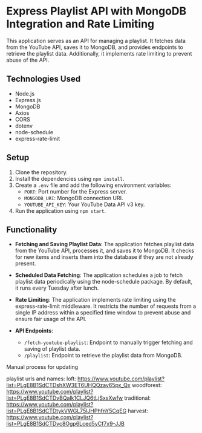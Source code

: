# Express Playlist API with MongoDB Integration and Rate Limiting

This application serves as an API for managing a playlist. It fetches data from the YouTube API, saves it to MongoDB, and provides endpoints to retrieve the playlist data. Additionally, it implements rate limiting to prevent abuse of the API.

## Technologies Used

- Node.js
- Express.js
- MongoDB
- Axios
- CORS
- dotenv
- node-schedule
- express-rate-limit

## Setup

1. Clone the repository.
2. Install the dependencies using `npm install`.
3. Create a `.env` file and add the following environment variables:
   - `PORT`: Port number for the Express server.
   - `MONGODB_URI`: MongoDB connection URI.
   - `YOUTUBE_API_KEY`: Your YouTube Data API v3 key.
4. Run the application using `npm start`.

## Functionality

- **Fetching and Saving Playlist Data**: The application fetches playlist data from the YouTube API, processes it, and saves it to MongoDB. It checks for new items and inserts them into the database if they are not already present.

- **Scheduled Data Fetching**: The application schedules a job to fetch playlist data periodically using the node-schedule package. By default, it runs every Tuesday after lunch.

- **Rate Limiting**: The application implements rate limiting using the express-rate-limit middleware. It restricts the number of requests from a single IP address within a specified time window to prevent abuse and ensure fair usage of the API.

- **API Endpoints**:
  - `/fetch-youtube-playlist`: Endpoint to manually trigger fetching and saving of playlist data.
  - `/playlist`: Endpoint to retrieve the playlist data from MongoDB.



Manual process for updating 


playlist urls and names: 
loft: https://www.youtube.com/playlist?list=PLgE8B1SdCTDshXW3ET6UHQQzav65px_Qx
woodforest: https://www.youtube.com/playlist?list=PLgE8B1SdCTDvBQalk1CLJQ6tLjSxsXwfw
traditional: https://www.youtube.com/playlist?list=PLgE8B1SdCTDtykVWGL75lJHPhfnY5CqEG
harvest: https://www.youtube.com/playlist?list=PLgE8B1SdCTDvc8Ogp6Lced5yCf7x9-JJB


